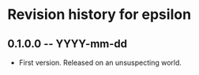 # Revision history for epsilon

## 0.1.0.0 -- YYYY-mm-dd

* First version. Released on an unsuspecting world.
